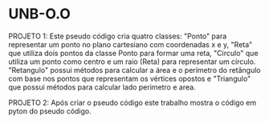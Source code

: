 # UNB-O.O
PROJETO 1: Este pseudo código cria quatro classes: "Ponto" para representar um ponto no plano cartesiano com coordenadas x e y, "Reta" que utiliza dois pontos da classe Ponto para formar uma reta, "Circulo" que utiliza um ponto como centro e um raio (Reta) para representar um círculo. "Retangulo" possui métodos para calcular a área e o perímetro do retângulo com base nos pontos que representam os vértices opostos e "Triangulo" que possui métodos para calcular lado perimetro e area.

PROJETO 2: Após criar o pseudo código este trabalho mostra o código em pyton do pseudo código.
